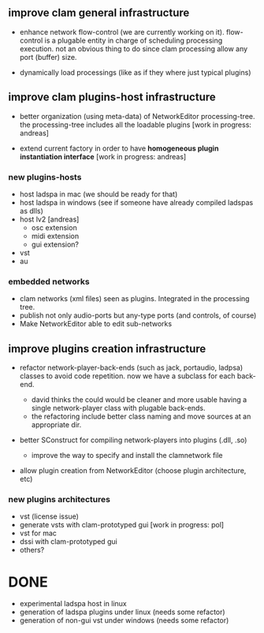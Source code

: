 improve clam general infrastructure
-----------------------------------

-   enhance network flow-control (we are currently working on it). flow-control is a plugable entity in charge of scheduling processing execution. not an obvious thing to do since clam processing allow any port (buffer) size.

-   dynamically load processings (like as if they where just typical plugins)

improve clam plugins-host infrastructure
----------------------------------------

-   better organization (using meta-data) of NetworkEditor processing-tree. the processing-tree includes all the loadable plugins [work in progress: andreas]

-   extend current factory in order to have **homogeneous plugin instantiation interface** [work in progress: andreas]

### new plugins-hosts

-   host ladspa in mac (we should be ready for that)
-   host ladspa in windows (see if someone have already compiled ladspas as dlls)
-   host lv2 [andreas]
    -   osc extension
    -   midi extension
    -   gui extension?
-   vst
-   au

### embedded networks

-   clam networks (xml files) seen as plugins. Integrated in the processing tree.
-   publish not only audio-ports but any-type ports (and controls, of course)
-   Make NetworkEditor able to edit sub-networks

improve plugins creation infrastructure
---------------------------------------

-   refactor network-player-back-ends (such as jack, portaudio, ladpsa) classes to avoid code repetition. now we have a subclass for each back-end.
    -   david thinks the could would be cleaner and more usable having a single network-player class with plugable back-ends.
    -   the refactoring include better class naming and move sources at an appropriate dir.

-   better SConstruct for compiling network-players into plugins (.dll, .so)
    -   improve the way to specify and install the clamnetwork file

-   allow plugin creation from NetworkEditor (choose plugin architecture, etc)

### new plugins architectures

-   vst (license issue)
-   generate vsts with clam-prototyped gui [work in progress: pol]
-   vst for mac
-   dssi with clam-prototyped gui
-   others?

DONE
====

-   experimental ladspa host in linux
-   generation of ladspa plugins under linux (needs some refactor)
-   generation of non-gui vst under windows (needs some refactor)

